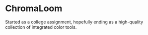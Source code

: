 # ChromaLoom
Started as a college assignment,
hopefully ending as a high-quality collection of integrated color tools.